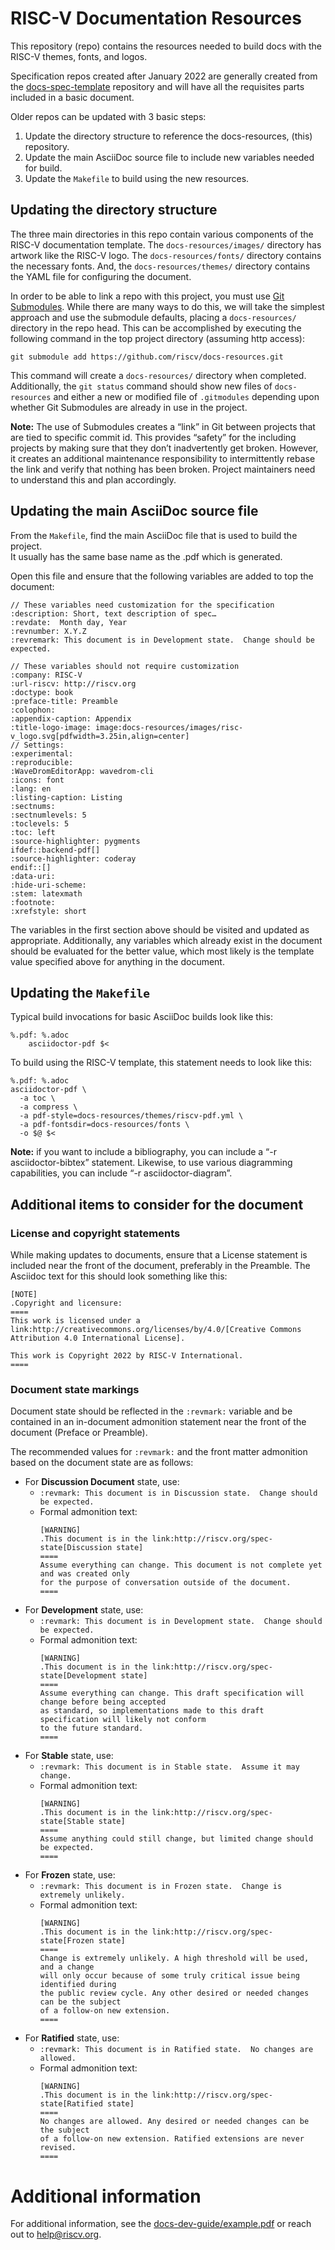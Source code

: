 # RISC-V Documentation Resources
This repository (repo) contains the resources needed to build docs with the RISC-V themes, fonts, and logos.

Specification repos created after January 2022 are generally created from the 
[docs-spec-template](https://github.com/riscv/docs-spec-template) repository and will 
have all the requisites parts included in a basic document.

Older repos can be updated with 3 basic steps:

1. Update the directory structure to reference the docs-resources, (this) repository.
2. Update the main AsciiDoc source file to include new variables needed for build.
3. Update the `Makefile` to build using the new resources.

## Updating the directory structure
The three main directories in this repo contain various components of the RISC-V documentation
template. The `docs-resources/images/` directory has artwork like the RISC-V logo. The `docs-resources/fonts/` 
directory contains the necessary fonts.  And, the `docs-resources/themes/` directory contains the YAML file 
for configuring the document.

In order to be able to link a repo with this project, you must use 
[Git Submodules](https://git-scm.com/book/en/v2/Git-Tools-Submodules).  While there are many ways to do this, 
we will take the simplest approach and use the submodule defaults, 
placing a `docs-resources/` directory in the repo head.  This can be accomplished by executing
the following command in the top project directory (assuming http access):

```
git submodule add https://github.com/riscv/docs-resources.git
```

This command will create a `docs-resources/` directory when completed.  Additionally, the `git status` 
command should show new files of `docs-resources` and either a new or modified file of `.gitmodules` 
depending upon whether Git Submodules are already in use in the project.

**Note:** The use of Submodules creates a “link” in Git between projects that are tied to 
specific commit id.  This provides “safety” for the including projects by making sure that 
they don’t inadvertently get broken.  However, it creates an additional maintenance responsibility 
to intermittently rebase the link and verify that nothing has been broken.  Project maintainers need to 
understand this and plan accordingly.

## Updating the main AsciiDoc source file
From the `Makefile`, find the main AsciiDoc file that is used to build the project.  
It usually has the same base name as the .pdf which is generated.

Open this file and ensure that the following variables are added to top the document:

```
// These variables need customization for the specification
:description: Short, text description of spec…
:revdate:  Month day, Year
:revnumber: X.Y.Z
:revremark: This document is in Development state.  Change should be expected.

// These variables should not require customization
:company: RISC-V
:url-riscv: http://riscv.org
:doctype: book
:preface-title: Preamble
:colophon:
:appendix-caption: Appendix
:title-logo-image: image:docs-resources/images/risc-v_logo.svg[pdfwidth=3.25in,align=center]
// Settings:
:experimental:
:reproducible:
:WaveDromEditorApp: wavedrom-cli
:icons: font
:lang: en
:listing-caption: Listing
:sectnums:
:sectnumlevels: 5
:toclevels: 5
:toc: left
:source-highlighter: pygments
ifdef::backend-pdf[]
:source-highlighter: coderay
endif::[]
:data-uri:
:hide-uri-scheme:
:stem: latexmath
:footnote:
:xrefstyle: short 
```

The variables in the first section above should be visited and updated as appropriate.
Additionally, any variables which already exist in the document should be evaluated 
for the better value, which most likely is the template value specified above for anything 
in the document.

## Updating the `Makefile`
Typical build invocations for basic AsciiDoc builds look like this:

```
%.pdf: %.adoc
	asciidoctor-pdf $<
```

To build using the RISC-V template, this statement needs to look like this:
```
%.pdf: %.adoc
asciidoctor-pdf \
  -a toc \
  -a compress \
  -a pdf-style=docs-resources/themes/riscv-pdf.yml \
  -a pdf-fontsdir=docs-resources/fonts \
  -o $@ $<
```

**Note:** if you want to include a bibliography, you can include a 
“-r asciidoctor-bibtex” statement.  Likewise, to use various diagramming 
capabilities, you can include “-r asciidoctor-diagram”.

## Additional items to consider for the document

### License and copyright statements
While making updates to documents, ensure that a License statement is included near the front
of the document, preferably in the Preamble.  The Asciidoc text for this should look something like this:

```
[NOTE]
.Copyright and licensure:
====
This work is licensed under a
link:http://creativecommons.org/licenses/by/4.0/[Creative Commons Attribution 4.0 International License].

This work is Copyright 2022 by RISC-V International.
==== 
```

### Document state markings
Document state should be reflected in the `:revmark:` variable and be contained in 
an in-document admonition statement near the front of the document (Preface or Preamble).  

The recommended values for `:revmark:` and the front matter admonition based on the document 
state are as follows:

* For **Discussion Document** state, use:
  * `:revmark: This document is in Discussion state.  Change should be expected.`
  * Formal admonition text:
    ```
    [WARNING]
    .This document is in the link:http://riscv.org/spec-state[Discussion state]
    ====
    Assume everything can change. This document is not complete yet and was created only 
    for the purpose of conversation outside of the document.
    ====
    ```
* For **Development** state, use:
  * `:revmark: This document is in Development state.  Change should be expected.`
  * Formal admonition text:
    ```
    [WARNING]
    .This document is in the link:http://riscv.org/spec-state[Development state]
    ====
    Assume everything can change. This draft specification will change before being accepted 
    as standard, so implementations made to this draft specification will likely not conform 
    to the future standard.
    ====
    ```
* For **Stable** state, use:
  * `:revmark: This document is in Stable state.  Assume it may change.`
  * Formal admonition text:
    ```
    [WARNING]
    .This document is in the link:http://riscv.org/spec-state[Stable state]
    ====
    Assume anything could still change, but limited change should be expected.
    ====
    ```
* For **Frozen** state, use:
  * `:revmark: This document is in Frozen state.  Change is extremely unlikely.`
  * Formal admonition text:
    ```
    [WARNING]
    .This document is in the link:http://riscv.org/spec-state[Frozen state]
    ====
    Change is extremely unlikely. A high threshold will be used, and a change 
    will only occur because of some truly critical issue being identified during 
    the public review cycle. Any other desired or needed changes can be the subject 
    of a follow-on new extension.
    ====
    ```
* For **Ratified** state, use:
  * `:revmark: This document is in Ratified state.  No changes are allowed.`
  * Formal admonition text:
    ```
    [WARNING]
    .This document is in the link:http://riscv.org/spec-state[Ratified state]
    ====
    No changes are allowed. Any desired or needed changes can be the subject 
    of a follow-on new extension. Ratified extensions are never revised.
    ====
    ```
  
 # Additional information
 For additional information, see the [docs-dev-guide/example.pdf](https://github.com/riscv/docs-dev-guide/blob/main/example.pdf) or reach out to 
 help@riscv.org.

